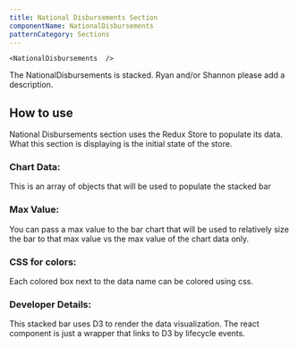 ```yaml
---
title: National Disbursements Section
componentName: NationalDisbursements
patternCategory: Sections
---
```


```
<NationalDisbursements 	/>
```

The NationalDisbursements is stacked. Ryan and/or Shannon please add a description.

## How to use
National Disbursements section uses the Redux Store to populate its data. What this section is displaying is the initial state of the store.

### Chart Data:
This is an array of objects that will be used to populate the stacked bar

### Max Value:
You can pass a max value to the bar chart that will be used to relatively size the bar to that max value vs the max value of the chart data only.

### CSS for colors:
Each colored box next to the data name can be colored using css.

### Developer Details:
This stacked bar uses D3 to render the data visualization. The react component is just a wrapper that links to D3 by lifecycle events. 